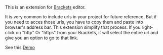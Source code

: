 This is an extension for [Brackets](http://brackets.io/) editor.

It is very common to include urls in your project for future reference. But if you need to acces those urls, you have to copy them and paste into browser's address bar. This extension simplify that process. If you right-click on "http" Or "https" from your Brackets, it will select the entire url and give you an option to go to that link.

See this [Demo](http://youtu.be/uzNJABkWQ6k)
